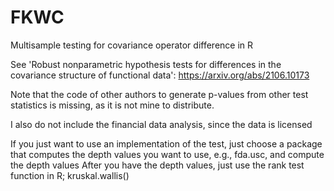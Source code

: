 # FKWC
Multisample testing for covariance operator difference in R

See 'Robust nonparametric hypothesis tests for differences in the covariance structure of functional data':  https://arxiv.org/abs/2106.10173


Note that the code of other authors to generate p-values from other test statistics is missing, as it is not mine to distribute.


I also do not include the financial data analysis, since the data is licensed


If you just want to use an implementation of the test, just choose a package that computes the depth values you want to use, e.g., fda.usc, and compute the depth values
After you have the depth values, just use the rank test function in R; kruskal.wallis()
